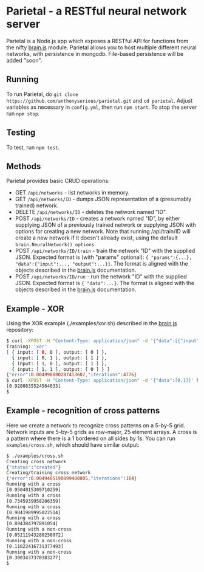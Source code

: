 # Parietal - a RESTful neural network server
Parietal is a Node.js app which exposes a RESTful API for functions from the nifty [brain.js][brain] module.  Parietal allows you to host multiple different neural networks, with persistence in mongodb.  File-based persistence will be added "soon".

## Running
To run Parietal, do `git clone https://github.com/anthonyserious/parietal.git` and `cd parietal`.  Adjust variables as necessary in `config.yml`, then run `npm start`.  To stop the server run `npm stop`.

## Testing
To test, run `npm test`.

## Methods
Parietal provides basic CRUD operations:
* GET `/api/networks` - list networks in memory.
* GET `/api/networks/ID` - dumps JSON representation of a (presumably trained) network.
* DELETE `/api/networks/ID` - deletes the network named "ID".
* POST `/api/networks/ID` - creates a network named "ID", by either supplying JSON of a previously trained network or supplying JSON with options for creating a new network.  Note that running /api/train/ID will create a new network if it doesn't already exist, using the default `brain.NeuralNetwork() options`.
* POST `/api/networks/ID/train` - train the network "ID" with the supplied JSON.  Expected format is (with "params" optional): `{ "params":{...}, "data":{"input":..., "output":...}}`.  The format is aligned with the objects described in the [brain.js][brain] documentation.
* POST `/api/networks/ID/run` - run the network "ID" with the supplied JSON.  Expected format is `{ "data":...}`.  The format is aligned with the objects described in the [brain.js][brain] documentation.

## Example - XOR
Using the XOR example (./examples/xor.sh) described in the [brain.js][brain] repository:
```bash
$ curl -XPOST -H "Content-Type: application/json" -d '{"data":[{"input": [0, 0], "output": [0]}, {"input": [0, 1], "output": [1]}, {"input": [1, 0], "output": [1]}, {"input": [1, 1], "output": [0]}]}' http://localhost:8181/api/networks/xor/train
Training: 'xor'
[ { input: [ 0, 0 ], output: [ 0 ] },
  { input: [ 0, 1 ], output: [ 1 ] },
  { input: [ 1, 0 ], output: [ 1 ] },
  { input: [ 1, 1 ], output: [ 0 ] } ]
{"error":0.004998080287413607,"iterations":4776}
$ curl -XPOST -H "Content-Type: application/json" -d '{"data":[0,1]}' http://localhost:8181/api/networks/xor/run
[0.9280835524564033]
$
```

## Example - recognition of cross patterns
Here we create a network to recognize cross patterns on a 5-by-5 grid.  Network inputs are 5-by-5 grids as row-major, 25 element arrays.  A cross is a pattern where there is a 1 bordered on all sides by 1s.  You can run `examples/cross.sh`, which should have similar output:
```bash
$ ./examples/cross.sh 
Creating cross network
{"status":"created"}
Creating/training cross network
{"error":0.0049405190899400805,"iterations":164}
Running with a cross
[0.9504015309710259]
Running with a cross
[0.7345939958206359]
Running with a cross
[0.9041989995022514]
Running with a cross
[0.894384797891054]
Running with a non-cross
[0.05211943280258072]
Running with a non-cross
[0.11822416731377493]
Running with a non-cross
[0.3003437370383277]
$
```

[brain]: https://github.com/harthur/brain
